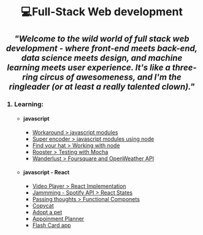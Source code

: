 <h1 align="center">💻Full-Stack  Web development</h1>

<h2 align='center'><em>"Welcome to the wild world of full stack web development - where front-end meets back-end, data science meets design, and machine learning meets user experience. It's like a three-ring circus of awesomeness, and I'm the ringleader (or at least a really talented clown)."</em></h2>


<ol>
  <h3><li>Learning:</li></h3>
  <ul>
    <li><h4>javascript</h4>
      <ul>
        <li><a href='https://github.com/cavs1010/workaround'>Workaround > javascript modules</a></li>
        <li><a href='https://github.com/cavs1010/messagemixer'>Super encoder > javascript modules using node</a></li>
        <li><a href='https://github.com/cavs1010/find-your-hat-starting'>Find your hat > Working with node</a></li>
        <li><a href='https://github.com/cavs1010/rooster'>Rooster > Testing with Mocha</a></li>
        <li><a href='https://github.com/cavs1010/wanderlust'>Wanderlust > Foursquare and OpenWeather API</a></li>
      </ul>
    </li>
    <li><h4>javascript - React</h4>
      <ul>
        <li><a href='https://github.com/cavs1010/video_player'>Video Player > React Implementation</a></li>
        <li><a href='https://github.com/cavs1010/jammming'>Jammming - Spotify API > React States</a></li>
        <li><a href='https://github.com/cavs1010/passing_thoughts'>Passing thoughts > Functional Componets</a></li>
        <li><a href='https://github.com/cavs1010/copycat'>Copycat</a></li>
        <li><a href='https://github.com/cavs1010/04_Routing/tree/master/adopt-a-pet-starter'>Adopt a pet</a></li>
        <li><a href='https://github.com/cavs1010/05_Appoinment_Planner'>Appoinment Planner</a></li>
        <li><a href='https://github.com/cavs1010/06_flash_cards'>Flash Card app</a></li>
      </ul>
  </ul>
</ol>
